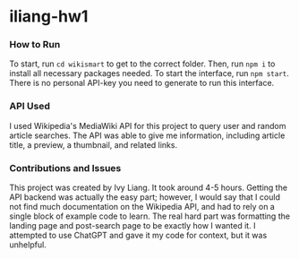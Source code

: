 # iliang-hw1

### How to Run
To start, run `cd wikismart` to get to the correct folder. Then, run `npm i` to install all necessary packages needed. To start the interface, run `npm start`. There is no personal API-key you need to generate to run this interface.

### API Used
I used Wikipedia's MediaWiki API for this project to query user and random article searches. The API was able to give me information, including article title, a preview, a thumbnail, and related links. 

### Contributions and Issues
This project was created by Ivy Liang. It took around 4-5 hours. Getting the API backend was actually the easy part; however, I would say that I could not find much documentation on the Wikipedia API, and had to rely on a single block of example code to learn. The real hard part was formatting the landing page and post-search page to be exactly how I wanted it. I attempted to use ChatGPT and gave it my code for context, but it was unhelpful.